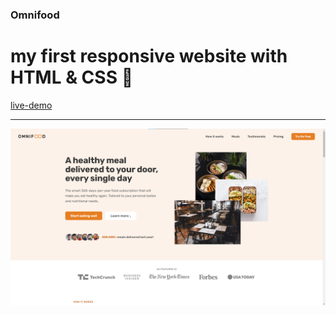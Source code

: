 ### Omnifood 

# my first responsive website with **HTML** & **CSS** 💙


[live-demo](https://omnifood-ahmed-m.netlify.app/)

---

![](img/readme-img.png "")



